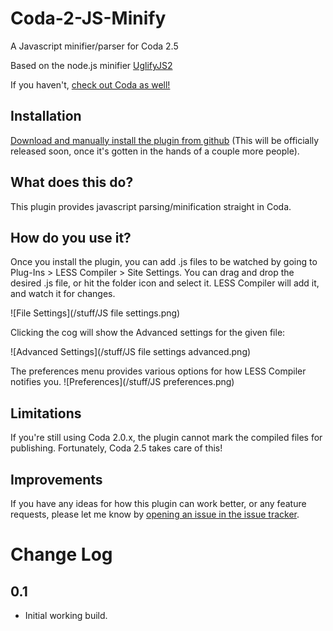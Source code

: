 Coda-2-JS-Minify
====================

A Javascript minifier/parser for Coda 2.5

Based on the node.js minifier [UglifyJS2](https://github.com/mishoo/UglifyJS2)

If you haven't, [check out Coda as well!](http://panic.com/coda/)

Installation
------------
[Download and manually install the plugin from github](https://github.com/mjvotaw/Coda-2-LESS-Compiler/raw/master/LESSCompile.codaplugin.zip)
(This will be officially released soon, once it's gotten in the hands of a couple more people).

What does this do?
------------------
This plugin provides javascript parsing/minification straight in Coda.


How do you use it?
------------------
Once you install the plugin, you can add .js files to be watched by going to Plug-Ins > LESS Compiler > Site Settings.
You can drag and drop the desired .js file, or hit the folder icon and select it. LESS Compiler will add it, and watch it for changes.

![File Settings](/stuff/JS file settings.png)

Clicking the cog will show the Advanced settings for the given file:

![Advanced Settings](/stuff/JS file settings advanced.png)

The preferences menu provides various options for how LESS Compiler notifies you.
![Preferences](/stuff/JS preferences.png)

Limitations
-----------
If you're still using Coda 2.0.x, the plugin cannot mark the compiled files for publishing. Fortunately, Coda 2.5 takes care of this!

Improvements
------------
If you have any ideas for how this plugin can work better, or any feature requests, please let me know by [opening an issue in the issue tracker](https://github.com/mjvotaw/Coda-2-LESS-Compiler/issues/new).


Change Log
==========

0.1
---
- Initial working build.
